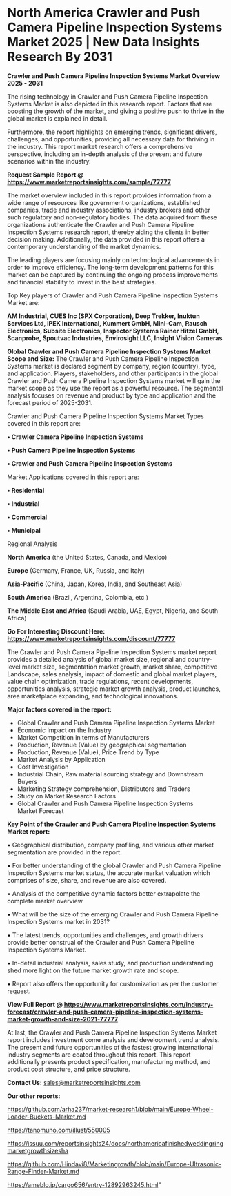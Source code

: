 # North America Crawler and Push Camera Pipeline Inspection Systems Market 2025 | New Data Insights Research By 2031

<Strong> Crawler and Push Camera Pipeline Inspection Systems Market Overview 2025 - 2031</strong>

The rising technology in Crawler and Push Camera Pipeline Inspection Systems Market is also depicted in this research report. Factors that are boosting the growth of the market, and giving a positive push to thrive in the global market is explained in detail.

Furthermore, the report highlights on emerging trends, significant drivers, challenges, and opportunities, providing all necessary data for thriving in the industry. This report market research offers a comprehensive perspective, including an in-depth analysis of the present and future scenarios within the industry.

<strong>Request Sample Report @ <a href=https://www.marketreportsinsights.com/sample/77777>https://www.marketreportsinsights.com/sample/77777</a></strong>

The market overview included in this report provides information from a wide range of resources like government organizations, established companies, trade and industry associations, industry brokers and other such regulatory and non-regulatory bodies. The data acquired from these organizations authenticate the Crawler and Push Camera Pipeline Inspection Systems research report, thereby aiding the clients in better decision making. Additionally, the data provided in this report offers a contemporary understanding of the market dynamics.

The leading players are focusing mainly on technological advancements in order to improve efficiency. The long-term development patterns for this market can be captured by continuing the ongoing process improvements and financial stability to invest in the best strategies.

Top Key players of Crawler and Push Camera Pipeline Inspection Systems Market are:

<strong>AM Industrial, CUES Inc (SPX Corporation), Deep Trekker, Inuktun Services Ltd, iPEK International, Kummert GmbH, Mini-Cam, Rausch Electronics, Subsite Electronics, Inspector Systems Rainer Hitzel GmbH, Scanprobe, Spoutvac Industries, Envirosight LLC, Insight Vision Cameras</strong>

<strong><b>Global Crawler and Push Camera Pipeline Inspection Systems Market Scope and Size:</b></strong>
The Crawler and Push Camera Pipeline Inspection Systems market is declared segment by company, region (country), type, and application. Players, stakeholders, and other participants in the global Crawler and Push Camera Pipeline Inspection Systems market will gain the market scope as they use the report as a powerful resource. The segmental analysis focuses on revenue and product by type and application and the forecast period of 2025-2031.

Crawler and Push Camera Pipeline Inspection Systems Market Types covered in this report are:

<strong>• Crawler Camera Pipeline Inspection Systems

• Push Camera Pipeline Inspection Systems

• Crawler and Push Camera Pipeline Inspection Systems</strong>

Market Applications covered in this report are:

<strong>• Residential

• Industrial

• Commercial

• Municipal</strong> 

Regional Analysis

<strong>North America</strong> (the United States, Canada, and Mexico)

<strong>Europe</strong> (Germany, France, UK, Russia, and Italy)

<strong>Asia-Pacific</strong> (China, Japan, Korea, India, and Southeast Asia)

<strong>South America</strong> (Brazil, Argentina, Colombia, etc.)

<strong>The Middle East and Africa</strong> (Saudi Arabia, UAE, Egypt, Nigeria, and South Africa)

<strong>Go For Interesting Discount Here: <a href=https://www.marketreportsinsights.com/discount/77777>https://www.marketreportsinsights.com/discount/77777</a></strong>

The Crawler and Push Camera Pipeline Inspection Systems market report provides a detailed analysis of global market size, regional and country-level market size, segmentation market growth, market share, competitive Landscape, sales analysis, impact of domestic and global market players, value chain optimization, trade regulations, recent developments, opportunities analysis, strategic market growth analysis, product launches, area marketplace expanding, and technological innovations.

<strong><b>Major factors covered in the report:</b></strong>
<ul>
  <li>Global Crawler and Push Camera Pipeline Inspection Systems Market </li>
  <li>Economic Impact on the Industry</li>
  <li>Market Competition in terms of Manufacturers</li>
  <li>Production, Revenue (Value) by geographical segmentation</li>
  <li>Production, Revenue (Value), Price Trend by Type</li>
  <li>Market Analysis by Application</li>
  <li>Cost Investigation</li>
  <li>Industrial Chain, Raw material sourcing strategy and Downstream Buyers</li>
  <li>Marketing Strategy comprehension, Distributors and Traders</li>
  <li>Study on Market Research Factors</li>
  <li>Global Crawler and Push Camera Pipeline Inspection Systems Market Forecast</li>
</ul>

<strong><b>Key Point of the Crawler and Push Camera Pipeline Inspection Systems Market report:</b></strong>

• Geographical distribution, company profiling, and various other market segmentation are provided in the report.

• For better understanding of the global Crawler and Push Camera Pipeline Inspection Systems market status, the accurate market valuation which comprises of size, share, and revenue are also covered.

• Analysis of the competitive dynamic factors better extrapolate the complete market overview

• What will be the size of the emerging Crawler and Push Camera Pipeline Inspection Systems market in 2031?

• The latest trends, opportunities and challenges, and growth drivers provide better construal of the Crawler and Push Camera Pipeline Inspection Systems Market.

• In-detail industrial analysis, sales study, and production understanding shed more light on the future market growth rate and scope.

• Report also offers the opportunity for customization as per the customer request.

<strong><b>View Full Report @ <a href=https://www.marketreportsinsights.com/industry-forecast/crawler-and-push-camera-pipeline-inspection-systems-market-growth-and-size-2021-77777>https://www.marketreportsinsights.com/industry-forecast/crawler-and-push-camera-pipeline-inspection-systems-market-growth-and-size-2021-77777</a></b></strong>


At last, the Crawler and Push Camera Pipeline Inspection Systems Market report includes investment come analysis and development trend analysis. The present and future opportunities of the fastest growing international industry segments are coated throughout this report. This report additionally presents product specification, manufacturing method, and product cost structure, and price structure.

<strong>Contact Us:</strong>
sales@marketreportsinsights.com

<strong>Our other reports:</strong>

<a href=https://github.com/arha237/market-research1/blob/main/Europe-Wheel-Loader-Buckets-Market.md>https://github.com/arha237/market-research1/blob/main/Europe-Wheel-Loader-Buckets-Market.md</a>

<a href=https://tanomuno.com/illust/550005>https://tanomuno.com/illust/550005</a>

<a href=https://issuu.com/reportsinsights24/docs/northamericafinishedweddingringmarketgrowthsizesha>https://issuu.com/reportsinsights24/docs/northamericafinishedweddingringmarketgrowthsizesha</a>

<a href=https://github.com/Hindavi8/Marketingrowth/blob/main/Europe-Ultrasonic-Range-Finder-Market.md>https://github.com/Hindavi8/Marketingrowth/blob/main/Europe-Ultrasonic-Range-Finder-Market.md</a>

<a href=https://ameblo.jp/cargo656/entry-12892963245.html>https://ameblo.jp/cargo656/entry-12892963245.html</a>"
